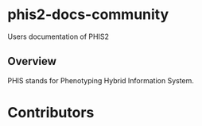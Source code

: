 # phis2-docs-community
Users documentation of PHIS2

## Overview

PHIS stands for Phenotyping Hybrid Information System.

# Contributors

